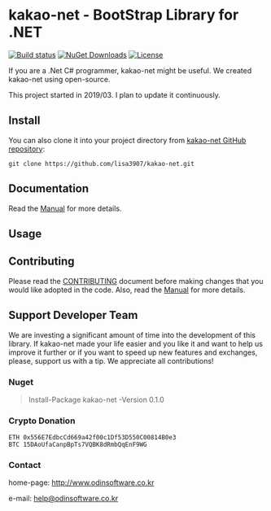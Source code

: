 # kakao-net - BootStrap Library for .NET

[![Build status](https://ci.appveyor.com/api/projects/status/dnp9i3t6sexv9tpa?svg=true)](https://ci.appveyor.com/project/lisa3907/kakao-net)
[![NuGet Downloads](https://img.shields.io/nuget/dt/kakao-net.svg)](https://www.nuget.org/packages/kakao-net)
[![License](https://img.shields.io/github/license/lisa3907/kakao-net.svg)](https://github.com/lisa3907/kakao-net/blob/master/LICENSE.txt)

If you are a .Net C# programmer, kakao-net might be useful. We created kakao-net using open-source.

This project started in 2019/03. I plan to update it continuously.

## Install

You can also clone it into your project directory from [kakao-net GitHub repository](https://github.com/lisa3907/kakao-net):

```shell
git clone https://github.com/lisa3907/kakao-net.git
```


## Documentation

Read the [Manual](https://github.com/lisa3907/kakao-net/wiki) for more details.

## Usage

## Contributing

Please read the [CONTRIBUTING](https://github.com/lisa3907/kakao-net/blob/master/CONTRIBUTING.md) document before making changes that you would like adopted in the code. Also, read the [Manual](https://github.com/lisa3907/kakao-net/wiki) for more details.

## Support Developer Team

We are investing a significant amount of time into the development of this library. If kakao-net made your life easier and you like it and want to help us improve it further or if you want to speed up new features and exchanges, please, support us with a tip. We appreciate all contributions!

### Nuget

 > Install-Package kakao-net -Version 0.1.0

### Crypto Donation

```
ETH 0x556E7EdbcCd669a42f00c1Df53D550C00814B0e3
BTC 15DAoUfaCanpBpTs7VQBK8dRmbQqEnF9WG
```

### Contact

home-page: http://www.odinsoftware.co.kr

e-mail: help@odinsoftware.co.kr